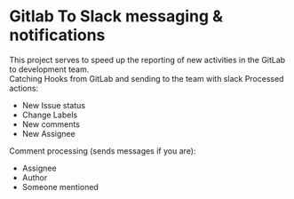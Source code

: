 # Gitlab To Slack messaging & notifications
This project serves to speed up the reporting of new activities in the GitLab to development team.   
Catching Hooks from GitLab and sending to the team with slack
Processed actions:
   - New Issue status
   - Change Labels
   - New comments
   - New Assignee   
   
Comment processing (sends messages if you are):
   - Assignee
   - Author
   - Someone mentioned
